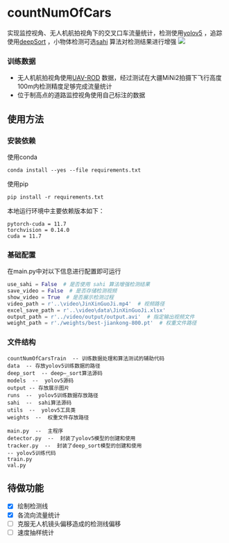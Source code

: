 # countNumOfCars
实现监控视角、无人机航拍视角下的交叉口车流量统计，检测使用[yolov5](https://github.com/ultralytics/yolov5) ，追踪使用[deepSort](https://github.com/nwojke/deep_sort) ，小物体检测可选[sahi](https://github.com/obss/sahi) 算法对检测结果进行增强
<img src="output/count.gif">
### 训练数据
- 无人机航拍视角使用[UAV-ROD](https://github.com/fengkaibit/UAV-ROD) 数据，经过测试在大疆MiNi2拍摄下飞行高度100m内检测精度足够完成流量统计
- 位于制高点的道路监控视角使用自己标注的数据
## 使用方法
### 安装依赖
使用conda
```commandline
conda install --yes --file requirements.txt
```
使用pip
```commandline
pip install -r requirements.txt
```
本地运行环境中主要依赖版本如下：
```text
pytorch-cuda = 11.7
torchvision = 0.14.0
cuda = 11.7
```
### 基础配置
在main.py中对以下信息进行配置即可运行
```python
use_sahi = False  # 是否使用 sahi 算法增强检测结果
save_video = False  # 是否存储检测视频
show_video = True  # 是否展示检测过程
video_path = r'..\video\JinXinGuoJi.mp4'  # 视频路径
excel_save_path = r'..\video\data\JinXinGuoJi.xlsx'
output_path = r'../video/output/output.avi'  # 指定输出视频文件
weight_path = r'./weights/best-jiankong-800.pt'  # 权重文件路径
```
### 文件结构
```text
countNumOfCarsTrain  -- 训练数据处理和算法测试的辅助代码
data  -- 存放yolov5训练数据的路径
deep_sort  -- deep—_sort算法源码
models  --  yolov5源码
output -- 存放展示图片
runs  --  yolov5训练数据存放路径
sahi  --  sahi算法源码
utils  --  yolov5工具类
weights  --  权重文件存放路径

main.py  --  主程序
detector.py  --  封装了yolov5模型的创建和使用
tracker.py  --  封装了deep_sort模型的创建和使用
-- yolov5训练代码
train.py
val.py
```
## 待做功能
- [x] 绘制检测线
- [x] 各流向流量统计
- [ ] 克服无人机镜头偏移造成的检测线偏移
- [ ] 速度抽样统计
